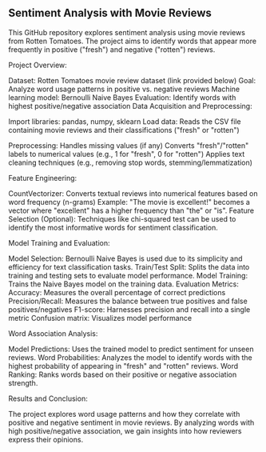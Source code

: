 ## Sentiment Analysis with Movie Reviews


This GitHub repository explores sentiment analysis using movie reviews from Rotten Tomatoes. The project aims to identify words that appear more frequently in positive ("fresh") and negative ("rotten") reviews.

Project Overview:

Dataset: Rotten Tomatoes movie review dataset (link provided below)
Goal: Analyze word usage patterns in positive vs. negative reviews
Machine learning model: Bernoulli Naive Bayes
Evaluation: Identify words with highest positive/negative association
Data Acquisition and Preprocessing:

Import libraries: pandas, numpy, sklearn
Load data: Reads the CSV file containing movie reviews and their classifications ("fresh" or "rotten")

Preprocessing:
Handles missing values (if any)
Converts "fresh"/"rotten" labels to numerical values (e.g., 1 for "fresh", 0 for "rotten")
Applies text cleaning techniques (e.g., removing stop words, stemming/lemmatization)

Feature Engineering:

CountVectorizer: Converts textual reviews into numerical features based on word frequency (n-grams)
Example: "The movie is excellent!" becomes a vector where "excellent" has a higher frequency than "the" or "is".
Feature Selection (Optional):
Techniques like chi-squared test can be used to identify the most informative words for sentiment classification.

Model Training and Evaluation:

Model Selection: Bernoulli Naive Bayes is used due to its simplicity and efficiency for text classification tasks.
Train/Test Split: Splits the data into training and testing sets to evaluate model performance.
Model Training: Trains the Naive Bayes model on the training data.
Evaluation Metrics:
Accuracy: Measures the overall percentage of correct predictions
Precision/Recall: Measures the balance between true positives and false positives/negatives
F1-score: Harnesses precision and recall into a single metric
Confusion matrix: Visualizes model performance

Word Association Analysis:

Model Predictions: Uses the trained model to predict sentiment for unseen reviews.
Word Probabilities: Analyzes the model to identify words with the highest probability of appearing in "fresh" and "rotten" reviews.
Word Ranking: Ranks words based on their positive or negative association strength.

Results and Conclusion:

The project explores word usage patterns and how they correlate with positive and negative sentiment in movie reviews.
By analyzing words with high positive/negative association, we gain insights into how reviewers express their opinions.
